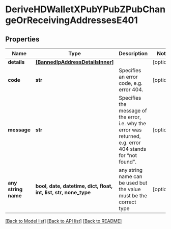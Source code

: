 # DeriveHDWalletXPubYPubZPubChangeOrReceivingAddressesE401


## Properties
Name | Type | Description | Notes
------------ | ------------- | ------------- | -------------
**details** | [**[BannedIpAddressDetailsInner]**](BannedIpAddressDetailsInner.md) |  | [optional] 
**code** | **str** | Specifies an error code, e.g. error 404. | [optional] 
**message** | **str** | Specifies the message of the error, i.e. why the error was returned, e.g. error 404 stands for “not found”. | [optional] 
**any string name** | **bool, date, datetime, dict, float, int, list, str, none_type** | any string name can be used but the value must be the correct type | [optional]

[[Back to Model list]](../README.md#documentation-for-models) [[Back to API list]](../README.md#documentation-for-api-endpoints) [[Back to README]](../README.md)


